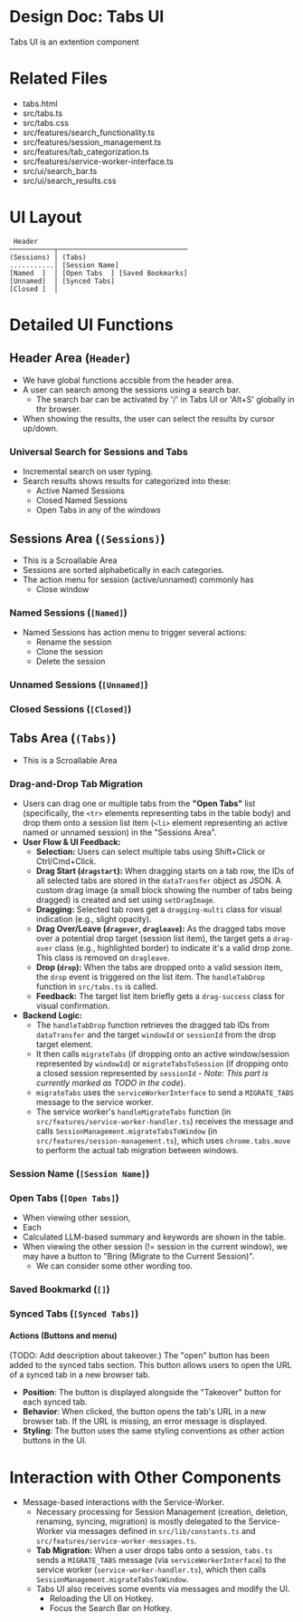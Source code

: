 # Design Doc: Tabs UI

Tabs UI is an extention component

# Related Files

- tabs.html
- src/tabs.ts
- src/tabs.css
- src/features/search_functionality.ts
- src/features/session_management.ts
- src/features/tab_categorization.ts
- src/features/service-worker-interface.ts
- src/ui/search_bar.ts
- src/ui/search_results.css

# UI Layout

```
 Header
───────────┬────────────────────────────────
(Sessions) │ (Tabs)
...........│ [Session Name]
[Named  ]  │ [Open Tabs  ] [Saved Bookmarks]
[Unnamed]  │ [Synced Tabs]
[Closed ]  │
```

# Detailed UI Functions

## Header Area (`Header`)

- We have global functions accsible from the header area.
- A user can search among the sessions using a search bar.
  - The search bar can be activated by '/' in Tabs UI or 'Alt+S' globally in thr browser.
- When showing the results, the user can select the results by cursor up/down.

### Universal Search for Sessions and Tabs

- Incremental search on user typing.
- Search results shows results for categorized into these:
  - Active Named Sessions
  - Closed Named Sessions
  - Open Tabs in any of the windows

## Sessions Area (`(Sessions)`)

- This is a Scroallable Area
- Sessions are sorted alphabetically in each categories.
- The action menu for session (active/unnamed) commonly has
  - Close window

### Named Sessions (`[Named]`)

- Named Sessions has action menu to trigger several actions:
  - Rename the session
  - Clone the session
  - Delete the session

### Unnamed Sessions (`[Unnamed]`)

### Closed Sessions (`[Closed]`)

## Tabs Area (`(Tabs)`)

- This is a Scroallable Area

### Drag-and-Drop Tab Migration

- Users can drag one or multiple tabs from the **"Open Tabs"** list (specifically, the `<tr>` elements representing tabs in the table body) and drop them onto a session list item (`<li>` element representing an active named or unnamed session) in the "Sessions Area".
- **User Flow & UI Feedback:**
  - **Selection:** Users can select multiple tabs using Shift+Click or Ctrl/Cmd+Click.
  - **Drag Start (`dragstart`):** When dragging starts on a tab row, the IDs of all selected tabs are stored in the `dataTransfer` object as JSON. A custom drag image (a small block showing the number of tabs being dragged) is created and set using `setDragImage`.
  - **Dragging:** Selected tab rows get a `dragging-multi` class for visual indication (e.g., slight opacity).
  - **Drag Over/Leave (`dragover`, `dragleave`):** As the dragged tabs move over a potential drop target (session list item), the target gets a `drag-over` class (e.g., highlighted border) to indicate it's a valid drop zone. This class is removed on `dragleave`.
  - **Drop (`drop`):** When the tabs are dropped onto a valid session item, the `drop` event is triggered on the list item. The `handleTabDrop` function in `src/tabs.ts` is called.
  - **Feedback:** The target list item briefly gets a `drag-success` class for visual confirmation.
- **Backend Logic:**
  - The `handleTabDrop` function retrieves the dragged tab IDs from `dataTransfer` and the target `windowId` or `sessionId` from the drop target element.
  - It then calls `migrateTabs` (if dropping onto an active window/session represented by `windowId`) or `migrateTabsToSession` (if dropping onto a closed session represented by `sessionId` - _Note: This part is currently marked as TODO in the code_).
  - `migrateTabs` uses the `serviceWorkerInterface` to send a `MIGRATE_TABS` message to the service worker.
  - The service worker's `handleMigrateTabs` function (in `src/features/service-worker-handler.ts`) receives the message and calls `SessionManagement.migrateTabsToWindow` (in `src/features/session-management.ts`), which uses `chrome.tabs.move` to perform the actual tab migration between windows.

### Session Name (`[Session Name]`)

### Open Tabs (`[Open Tabs]`)

- When viewing other session,
- Each
- Calculated LLM-based summary and keywords are shown in the table.
- When viewing the other session (!= session in the current window), we may have a button to "Bring (Migrate to the Current Session)".
  - We can consider some other wording too.

### Saved Bookmarkd (`[]`)

### Synced Tabs (`[Synced Tabs]`)

#### Actions (Buttons and menu)

(TODO: Add description about takeover.)
The "open" button has been added to the synced tabs section. This button allows users to open the URL of a synced tab in a new browser tab.

- **Position**: The button is displayed alongside the "Takeover" button for each synced tab.
- **Behavior**: When clicked, the button opens the tab's URL in a new browser tab. If the URL is missing, an error message is displayed.
- **Styling**: The button uses the same styling conventions as other action buttons in the UI.

# Interaction with Other Components

- Message-based interactions with the Service-Worker.
  - Necessary processing for Session Management (creation, deletion, renaming, syncing, migration) is mostly delegated to the Service-Worker via messages defined in `src/lib/constants.ts` and `src/features/service-worker-messages.ts`.
  - **Tab Migration:** When a user drops tabs onto a session, `tabs.ts` sends a `MIGRATE_TABS` message (via `serviceWorkerInterface`) to the service worker (`service-worker-handler.ts`), which then calls `SessionManagement.migrateTabsToWindow`.
  - Tabs UI also receives some events via messages and modify the UI.
    - Reloading the UI on Hotkey.
    - Focus the Search Bar on Hotkey.
